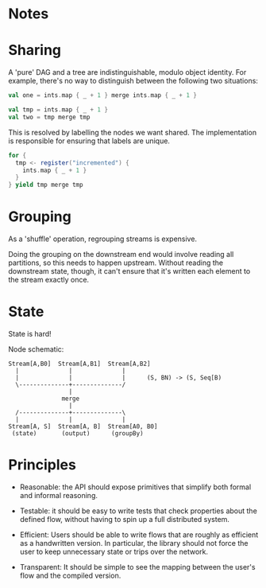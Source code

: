 
Notes
==

Sharing
===

A 'pure' DAG and a tree are indistinguishable, modulo object identity. For
example, there's no way to distinguish between the following two situations:

```scala
val one = ints.map { _ + 1 } merge ints.map { _ + 1 }

val tmp = ints.map { _ + 1 }
val two = tmp merge tmp
```

This is resolved by labelling the nodes we want shared. The implementation is
responsible for ensuring that labels are unique.

```scala
for {
  tmp <- register("incremented") {
    ints.map { _ + 1 }
  }
} yield tmp merge tmp
```


Grouping
===

As a 'shuffle' operation, regrouping streams is expensive.

Doing the grouping on the downstream end would involve reading all partitions,
so this needs to happen upstream. Without reading the downstream state, though,
it can't ensure that it's written each element to the stream exactly once.


State
===

State is hard!

Node schematic:

```
Stream[A,B0]  Stream[A,B1]  Stream[A,B2]
  |              |              |
  |              |              |      (S, BN) -> (S, Seq[B)
  \--------------+--------------/
                 |
               merge
                 |
  /--------------+--------------\
  |              |              |
Stream[A, S]  Stream[A, B]  Stream[A0, B0]
 (state)       (output)      (groupBy)
```

Principles
===

 -  Reasonable: the API should expose primitives that simplify both formal and
    informal reasoning.

 -  Testable: it should be easy to write tests that check properties about the
    defined flow, without having to spin up a full distributed system.

 -  Efficient: Users should be able to write flows that are roughly as efficient
    as a handwritten version. In particular, the library should not force the
    user to keep unnecessary state or trips over the network.

 -  Transparent: It should be simple to see the mapping between the user's flow
    and the compiled version.
